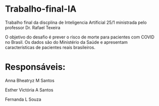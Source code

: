 # Trabalho-final-IA
Trabalho final da discplina de Inteligencia Artificial 25/1 ministrada pelo professor Dr. Rafael Texeira

O objetivo do desafio é prever o risco de morte para pacientes com COVID no Brasil.
Os dados são do Ministério da Saúde e apresentam características de pacientes reais brasileiros.

# Responsáveis:
Anna Bheatryz M Santos

Esther Victória A Santos

Fernanda L Souza
